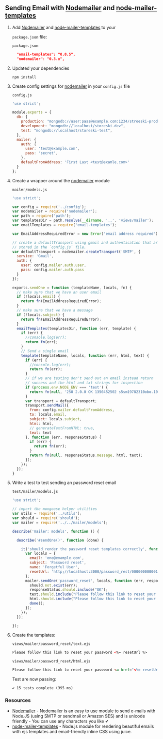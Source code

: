 ## Sending Email with [Nodemailer][] and [node-mailer-templates][]

1. Add [Nodemailer][] and [node-mailer-templates][] to your

    `package.json` file:

    `package.json`

    ```json
      "email-templates": "0.0.5",
      "nodemailer": "0.3.x",
    ```

2. Updated your dependencies

    ```
    npm install
    ```

3. Create config settings for [nodemailer][] in your `config.js` file

    `config.js`

    ```javascript
    'use strict';

    module.exports = {
      db: {
        production: "mongodb://user:pass@example.com:1234/stroeski-prod",
        development: "mongodb://localhost/storeski-dev",
        test: "mongodb://localhost/storeski-test",
      },
      mailer: {
        auth: {
          user: 'test@example.com',
          pass: 'secret',
        },
        defaultFromAddress: 'First Last <test@examle.com>'
      }
    };
    ```

4. Create a wrapper around the [nodemailer][] module

    `mailer/models.js`

    ```javascript
    'use strict';

    var config = require('../config');
    var nodemailer = require('nodemailer');
    var path = require('path');
    var templatesDir = path.resolve(__dirname, '..', 'views/mailer');
    var emailTemplates = require('email-templates');

    var EmailAddressRequiredError = new Error('email address required');

    // create a defaultTransport using gmail and authentication that are
    // stored in the `config.js` file.
    var defaultTransport = nodemailer.createTransport('SMTP', {
      service: 'Gmail',
      auth: {
        user: config.mailer.auth.user,
        pass: config.mailer.auth.pass
      }
    });

    exports.sendOne = function (templateName, locals, fn) {
      // make sure that we have an user email
      if (!locals.email) {
        return fn(EmailAddressRequiredError);
      }
      // make sure that we have a message
      if (!locals.subject) {
        return fn(EmailAddressRequiredError);
      }
      emailTemplates(templatesDir, function (err, template) {
        if (err) {
          //console.log(err);
          return fn(err);
        }
        // Send a single email
        template(templateName, locals, function (err, html, text) {
          if (err) {
            //console.log(err);
            return fn(err);
          }
          // if we are testing don't send out an email instead return
          // success and the html and txt strings for inspection
          if (process.env.NODE_ENV === 'test') {
            return fn(null, '250 2.0.0 OK 1350452502 s5sm19782310obo.10', html, text);
          }
          var transport = defaultTransport;
          transport.sendMail({
            from: config.mailer.defaultFromAddress,
            to: locals.email,
            subject: locals.subject,
            html: html,
            // generateTextFromHTML: true,
            text: text
          }, function (err, responseStatus) {
            if (err) {
              return fn(err);
            }
            return fn(null, responseStatus.message, html, text);
          });
        });
      });
    }
    ```

5. Write a test to test sending an password reset email

    `test/mailer/models.js`

    ```javascript
    'use strict';

    // import the mongoose helper utilities
    var utils = require('../utils');
    var should = require('should');
    var mailer = require('../../mailer/models');

    describe('mailer: models', function () {

      describe('#sendOne()', function (done) {

        it('should render the password reset templates correctly', function (done) {
          var locals = {
            email: 'one@example.com',
            subject: 'Password reset',
            name: 'Forgetful User',
            resetUrl: 'http;//localhost:3000/password_rest/000000000001|afdaevdae353'
          };
          mailer.sendOne('password_reset', locals, function (err, responseStatus, html, text) {
            should.not.exist(err);
            responseStatus.should.include("OK");
            text.should.include("Please follow this link to reset your password " + locals.resetUrl);
            html.should.include("Please follow this link to reset your password <a href=\"" + locals.resetUrl + "\">" + locals.resetUrl + "</a>");
            done();
          });
        });
      });

    });
    ```

6. Create the templates:

    `views/mailer/password_reset/text.ejs`

    ```html
    Please follow this link to reset your password <%= resetUrl %>
    ```

    `views/mailer/password_reset/html.ejs`

    ```html
    Please follow this link to reset your password <a href="<%= resetUrl %>"><%= resetUrl %></a>
    ```

    Test are now passing:

    ```
    ✔ 15 tests complete (395 ms)
    ```

### Resources
- [Nodemailer][Nodemailer] - Nodemailer is an easy to use module to send e-mails with Node.JS (using SMTP or sendmail or Amazon SES) and is unicode friendly - You can use any characters you like ✔
- [node-mailer-templates][node-mailer-templates] - Node.js module for rendering beautiful emails with ejs templates and email-friendly inline CSS using juice.

[Nodemailer]: https://github.com/andris9/Nodemailer
[node-mailer-templates]: https://github.com/niftylettuce/node-email-templates
